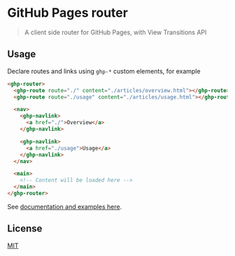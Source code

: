# GitHub Pages router

> A client side router for GitHub Pages, with View Transitions API

## Usage

Declare routes and links using `ghp-*` custom elements, for example

```html
<ghp-router>
  <ghp-route route="./" content="./articles/overview.html"></ghp-route>
  <ghp-route route="./usage" content="./articles/usage.html"></ghp-route>

  <nav>
    <ghp-navlink>
      <a href="./">Overview</a>
    </ghp-navlink>

    <ghp-navlink>
      <a href="./usage">Usage</a>
    </ghp-navlink>
  </nav>

  <main>
    <!-- Content will be loaded here -->
  </main>
</ghp-router>
```

See [documentation and examples here](https://fibo.github.io/github-pages-router/).

## License

[MIT](http://fibo.github.io/mit-license)
